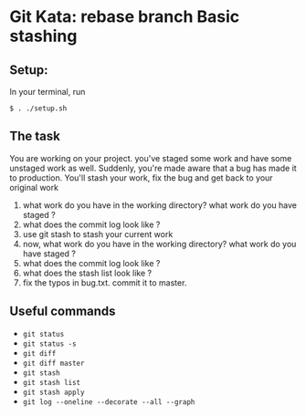 # Git Kata: rebase branch Basic stashing 

## Setup:
In your terminal, run
```
$ . ./setup.sh
```

## The task
You are working on your project.  you've staged some work and have some unstaged work as well.
Suddenly, you're made aware that a bug has made it to production.  You'll stash your work, fix the bug and get back to your original work

1. what work do you have in the working directory?  what work do you have staged ?
1. what does the commit log look like ?
1. use git stash to stash your current work
1. now, what work do you have in the working directory?  what work do you have staged ?
1. what does the commit log look like ?
1. what does the stash list look like ?
1. fix the typos in bug.txt.  commit it to master.

## Useful commands
- `git status`
- `git status -s`
- `git diff`
- `git diff master`
- `git stash`
- `git stash list`
- `git stash apply`
- `git log --oneline --decorate --all --graph`
